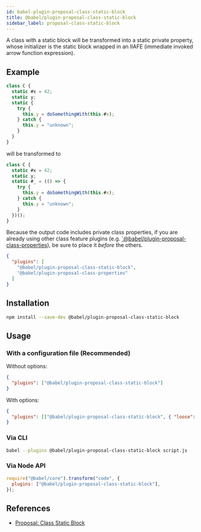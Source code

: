 ```yaml
---
id: babel-plugin-proposal-class-static-block
title: @babel/plugin-proposal-class-static-block
sidebar_label: proposal-class-static-block
---
```


A class with a static block will be transformed into a static private property, whose initializer is the static block wrapped in an IIAFE (immediate invoked arrow function expression).

## Example

```js
class C {
  static #x = 42;
  static y;
  static {
    try {
      this.y = doSomethingWith(this.#x);
    } catch {
      this.y = "unknown";
    }
  }
}
```

will be transformed to

```js
class C {
  static #x = 42;
  static y;
  static #_ = (() => {
    try {
      this.y = doSomethingWith(this.#x);
    } catch {
      this.y = "unknown";
    }
  })();
}
```

Because the output code includes private class properties, if you are already using other class feature plugins (e.g. [`@babel/plugin-proposal-class-properties](plugin-proposal-class-properties.md)), be sure to place it _before_ the others.

```json
{
  "plugins": [
    "@babel/plugin-proposal-class-static-block",
    "@babel/plugin-proposal-class-properties"
  ]
}
```

## Installation

```sh
npm install --save-dev @babel/plugin-proposal-class-static-block
```

## Usage

### With a configuration file (Recommended)

Without options:

```json
{
  "plugins": ["@babel/plugin-proposal-class-static-block"]
}
```

With options:

```json
{
  "plugins": [["@babel/plugin-proposal-class-static-block", { "loose": true }]]
}
```

### Via CLI

```sh
babel --plugins @babel/plugin-proposal-class-static-block script.js
```

### Via Node API

```javascript
require("@babel/core").transform("code", {
  plugins: ["@babel/plugin-proposal-class-static-block"],
});
```

## References

- [Proposal: Class Static Block](https://github.com/tc39/proposal-class-static-block)
